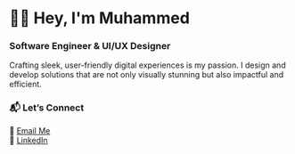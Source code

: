 <h1>👋🏿 Hey, I'm Muhammed</h1>  
<h3>Software Engineer & UI/UX Designer</h3>  

<p>Crafting sleek, user-friendly digital experiences is my passion. I design and develop solutions that are not only visually stunning but also impactful and efficient.</p>  

### 📬 Let’s Connect  
📧 <a href="mailto:muhammedsenusi4@gmail.com">Email Me</a>  
🔗 <a href="https://www.linkedin.com/in/muhammed-hassan-7335151b5/">LinkedIn</a>  
